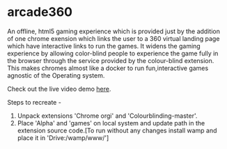 # arcade360
An offline, html5 gaming experience which is provided just by the addition of one chrome exension which links the user to a 360 virtual landing page which have interactive links to run the games. It widens the gaming experience by allowing color-blind people to experience the game fully in the browser through the service provided by the colour-blind extension. This makes chromes almost like a docker to run fun,interactive games agnostic of the Operating system.

Check out the live video demo [here](https://www.youtube.com/watch?v=PSQANqnd48k&t=16s&ab_channel=RakshithV).

Steps to recreate - 

1) Unpack extensions 'Chrome orgi' and 'Colourblinding-master'.
2) Place 'Alpha' and 'games' on local system and update path in the extension source code.[To run without any changes install wamp and place it in 'Drive:/wamp/www/']
